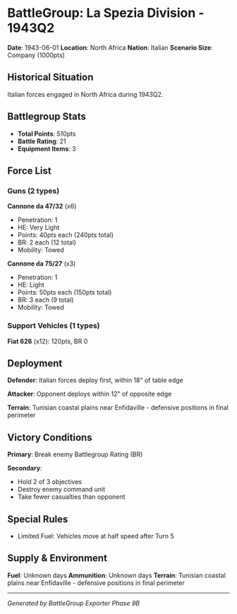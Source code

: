 # BattleGroup: La Spezia Division - 1943Q2

**Date**: 1943-06-01
**Location**: North Africa
**Nation**: Italian
**Scenario Size**: Company (1000pts)

## Historical Situation

Italian forces engaged in North Africa during 1943Q2.

## Battlegroup Stats

- **Total Points**: 510pts
- **Battle Rating**: 21
- **Equipment Items**: 3

## Force List

### Guns (2 types)

**Cannone da 47/32** (x6)
- Penetration: 1
- HE: Very Light
- Points: 40pts each (240pts total)
- BR: 2 each (12 total)
- Mobility: Towed

**Cannone da 75/27** (x3)
- Penetration: 1
- HE: Light
- Points: 50pts each (150pts total)
- BR: 3 each (9 total)
- Mobility: Towed

### Support Vehicles (1 types)

**Fiat 626** (x12): 120pts, BR 0

## Deployment

**Defender**: Italian forces deploy first, within 18" of table edge

**Attacker**: Opponent deploys within 12" of opposite edge

**Terrain**: Tunisian coastal plains near Enfidaville - defensive positions in final perimeter

## Victory Conditions

**Primary**: Break enemy Battlegroup Rating (BR)

**Secondary**:
- Hold 2 of 3 objectives
- Destroy enemy command unit
- Take fewer casualties than opponent

## Special Rules

- Limited Fuel: Vehicles move at half speed after Turn 5

## Supply & Environment

**Fuel**: Unknown days
**Ammunition**: Unknown days
**Terrain**: Tunisian coastal plains near Enfidaville - defensive positions in final perimeter

---

*Generated by BattleGroup Exporter Phase 9B*
